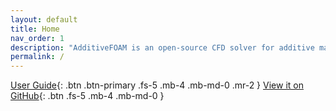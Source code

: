 ```yaml
---
layout: default
title: Home
nav_order: 1
description: "AdditiveFOAM is an open-source CFD solver for additive manufacturing built on OpenFOAM"
permalink: /
---
```


[User Guide](docs/index.html){: .btn .btn-primary .fs-5 .mb-4 .mb-md-0 .mr-2 }
[View it on GitHub][AdditiveFOAM repo]{: .btn .fs-5 .mb-4 .mb-md-0 }

[AdditiveFOAM repo]: https://github.com/ORNL/AdditiveFOAM

